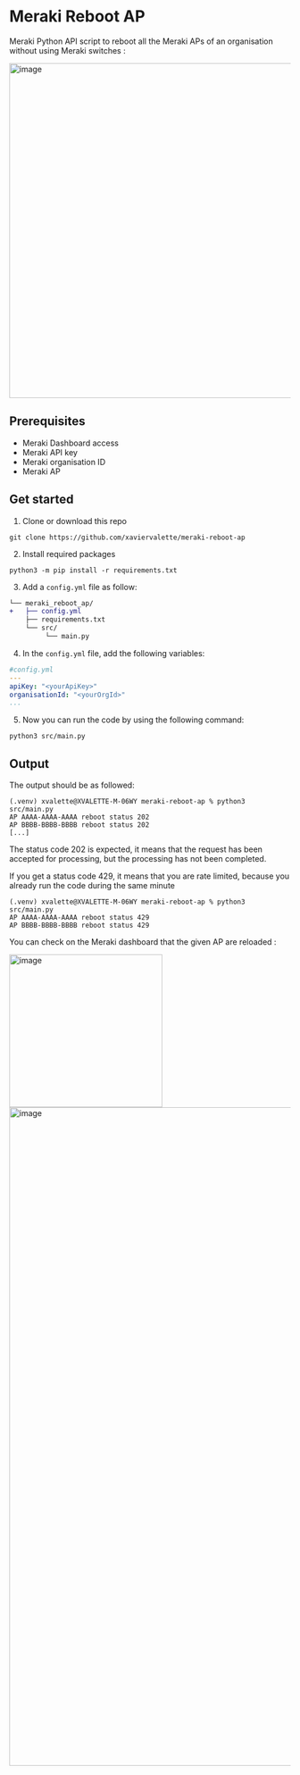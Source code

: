 # Meraki Reboot AP
 Meraki Python API script to reboot all the Meraki APs of an organisation without using Meraki switches :
 
<img width="600" alt="image" src="https://github.com/user-attachments/assets/098eeb1f-8959-4fd2-9c70-b7b43481fd06" />

## Prerequisites
- Meraki Dashboard access
- Meraki API key
- Meraki organisation ID
- Meraki AP

## Get started
1. Clone or download this repo
```console
git clone https://github.com/xaviervalette/meraki-reboot-ap

```
2. Install required packages
```console
python3 -m pip install -r requirements.txt
```
3. Add a ```config.yml``` file as follow:
```diff
└── meraki_reboot_ap/
+   ├── config.yml
    ├── requirements.txt
    └── src/
         └── main.py  
```
4. In the ```config.yml``` file, add the following variables:
```yaml
#config.yml
---
apiKey: "<yourApiKey>"
organisationId: "<yourOrgId>"
...

```

5. Now you can run the code by using the following command:
```console
python3 src/main.py
```

## Output
The output should be as followed:
```console
(.venv) xvalette@XVALETTE-M-06WY meraki-reboot-ap % python3 src/main.py
AP AAAA-AAAA-AAAA reboot status 202
AP BBBB-BBBB-BBBB reboot status 202
[...]
```

The status code 202 is expected, it means that the request has been accepted for processing, but the processing has not been completed.

If you get a status code 429, it means that you are rate limited, because you already run the code during the same minute

```console
(.venv) xvalette@XVALETTE-M-06WY meraki-reboot-ap % python3 src/main.py
AP AAAA-AAAA-AAAA reboot status 429
AP BBBB-BBBB-BBBB reboot status 429
```

You can check on the Meraki dashboard that the given AP are reloaded :

<img width="274" alt="image" src="https://github.com/user-attachments/assets/e08ac407-be8a-4104-8316-ed918c44986e" />
<img width="1180" alt="image" src="https://github.com/user-attachments/assets/b7f80aeb-546e-4507-92fc-1078e36523f6" />



